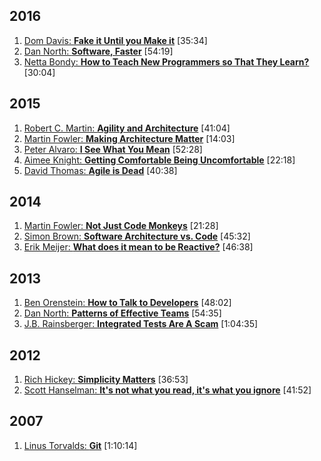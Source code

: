 ## 2016
1. [Dom Davis: **Fake it Until you Make it**](http://www.infoq.com/presentations/impostor-syndrome) [35:34]
1. [Dan North: **Software, Faster**](https://www.youtube.com/watch?v=USc-yLHXNUg) [54:19]
1. [Netta Bondy: **How to Teach New Programmers so That They Learn?**](https://www.youtube.com/watch?v=_7vdburegkw) [30:04]

## 2015
1. [Robert C. Martin: **Agility and Architecture**](https://www.youtube.com/watch?v=0oGpWmS0aYQ) [41:04]
1. [Martin Fowler: **Making Architecture Matter**](https://www.youtube.com/watch?v=DngAZyWMGR0) [14:03]
1. [Peter Alvaro: **I See What You Mean**](https://www.youtube.com/watch?v=R2Aa4PivG0g) [52:28]
1. [Aimee Knight: **Getting Comfortable Being Uncomfortable**](https://www.youtube.com/watch?v=B22o_yeDE_s) [22:18]
1. [David Thomas: **Agile is Dead**](https://www.youtube.com/watch?v=a-BOSpxYJ9M) [40:38]

## 2014
1. [Martin Fowler: **Not Just Code Monkeys**](https://www.youtube.com/watch?v=4E3xfR6IBII) [21:28]
1. [Simon Brown: **Software Architecture vs. Code**](https://www.youtube.com/watch?v=GAFZcYlO5S0) [45:32]
1. [Erik Meijer: **What does it mean to be Reactive?**](https://www.youtube.com/watch?v=sTSQlYX5DU0) [46:38]

## 2013
1. [Ben Orenstein: **How to Talk to Developers**](https://www.youtube.com/watch?v=l9JXH7JPjR4) [48:02]
1. [Dan North: **Patterns of Effective Teams**](https://vimeo.com/68226771) [54:35]
1. [J.B. Rainsberger: **Integrated Tests Are A Scam**](https://vimeo.com/80533536) [1:04:35]

## 2012
1. [Rich Hickey: **Simplicity Matters**](https://www.youtube.com/watch?v=rI8tNMsozo0) [36:53]
1. [Scott Hanselman: **It's not what you read, it's what you ignore**](https://vimeo.com/39020426) [41:52]

## 2007
1. [Linus Torvalds: **Git**](https://www.youtube.com/watch?v=4XpnKHJAok8) [1:10:14]

